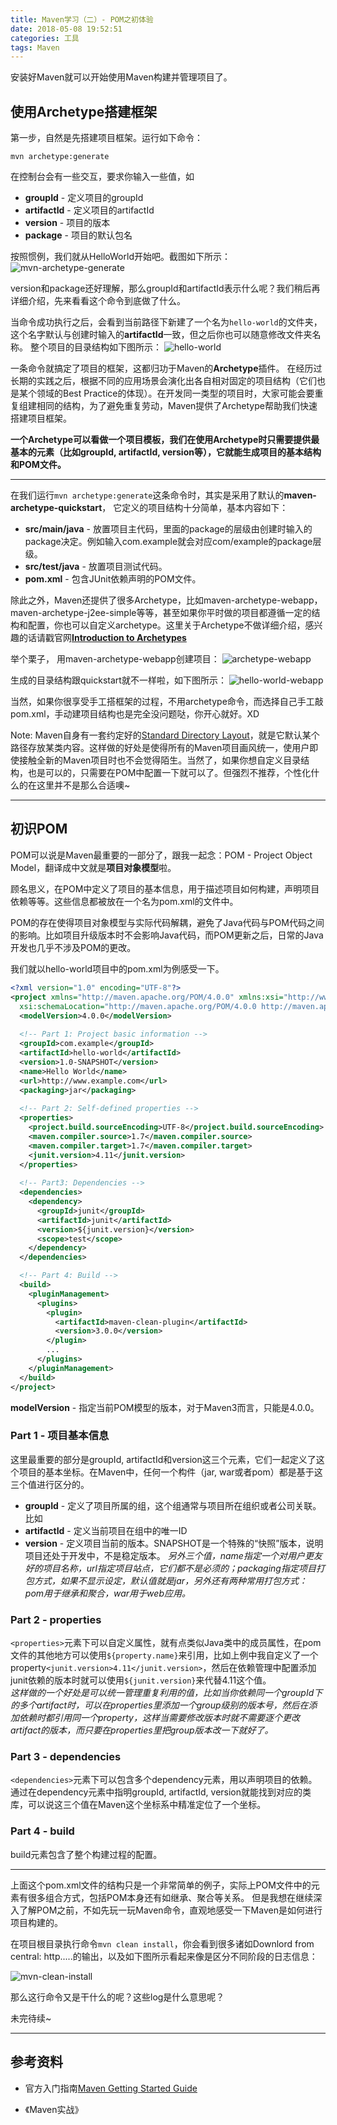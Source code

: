 ```yaml
---
title: Maven学习（二）- POM之初体验
date: 2018-05-08 19:52:51
categories: 工具
tags: Maven
---
```

安装好Maven就可以开始使用Maven构建并管理项目了。

## 使用Archetype搭建框架
第一步，自然是先搭建项目框架。运行如下命令：
```
mvn archetype:generate
```
在控制台会有一些交互，要求你输入一些值，如
<!--more-->

* **groupId** - 定义项目的groupId
* **artifactId** - 定义项目的artifactId
* **version** - 项目的版本
* **package** - 项目的默认包名

按照惯例，我们就从HelloWorld开始吧。截图如下所示：
![mvn-archetype-generate][1]

version和package还好理解，那么groupId和artifactId表示什么呢？我们稍后再详细介绍，先来看看这个命令到底做了什么。

当命令成功执行之后，会看到当前路径下新建了一个名为`hello-world`的文件夹，这个名字默认与创建时输入的**artifactId**一致，但之后你也可以随意修改文件夹名称。
整个项目的目录结构如下图所示：
![hello-world][2]

一条命令就搞定了项目的框架，这都归功于Maven的**Archetype**插件。
在经历过长期的实践之后，根据不同的应用场景会演化出各自相对固定的项目结构（它们也是某个领域的Best Practice的体现）。在开发同一类型的项目时，大家可能会要重复组建相同的结构，为了避免重复劳动，Maven提供了Archetype帮助我们快速搭建项目框架。

**一个Archetype可以看做一个项目模板，我们在使用Archetype时只需要提供最基本的元素（比如groupId, artifactId, version等），它就能生成项目的基本结构和POM文件。**

---

在我们运行`mvn archetype:generate`这条命令时，其实是采用了默认的**maven-archetype-quickstart**， 它定义的项目结构十分简单，基本内容如下：

* **src/main/java** - 放置项目主代码，里面的package的层级由创建时输入的package决定。例如输入com.example就会对应com/example的package层级。
* **src/test/java** - 放置项目测试代码。
* **pom.xml** - 包含JUnit依赖声明的POM文件。

除此之外，Maven还提供了很多Archetype，比如maven-archetype-webapp，maven-archetype-j2ee-simple等等，甚至如果你平时做的项目都遵循一定的结构和配置，你也可以自定义archetype。这里关于Archetype不做详细介绍，感兴趣的话请戳官网[**Introduction to Archetypes**][3]

举个栗子， 用maven-archetype-webapp创建项目：
![archetype-webapp][4]

生成的目录结构跟quickstart就不一样啦，如下图所示：
![hello-world-webapp][5]

当然，如果你很享受手工搭框架的过程，不用archetype命令，而选择自己手工敲pom.xml，手动建项目结构也是完全没问题哒，你开心就好。XD

Note: Maven自身有一套约定好的[Standard Directory Layout][6]，就是它默认某个路径存放某类内容。这样做的好处是使得所有的Maven项目画风统一，使用户即使接触全新的Maven项目时也不会觉得陌生。当然了，如果你想自定义目录结构，也是可以的，只需要在POM中配置一下就可以了。但强烈不推荐，个性化什么的在这里并不是那么合适噢~

---
## 初识POM
POM可以说是Maven最重要的一部分了，跟我一起念：POM - Project Object Model，翻译成中文就是**项目对象模型**啦。

顾名思义，在POM中定义了项目的基本信息，用于描述项目如何构建，声明项目依赖等等。这些信息都被放在一个名为pom.xml的文件中。

POM的存在使得项目对象模型与实际代码解耦，避免了Java代码与POM代码之间的影响。比如项目升级版本时不会影响Java代码，而POM更新之后，日常的Java开发也几乎不涉及POM的更改。

我们就以hello-world项目中的pom.xml为例感受一下。

```xml
<?xml version="1.0" encoding="UTF-8"?>
<project xmlns="http://maven.apache.org/POM/4.0.0" xmlns:xsi="http://www.w3.org/2001/XMLSchema-instance"
  xsi:schemaLocation="http://maven.apache.org/POM/4.0.0 http://maven.apache.org/xsd/maven-4.0.0.xsd">
  <modelVersion>4.0.0</modelVersion>
  
  <!-- Part 1: Project basic information -->
  <groupId>com.example</groupId>
  <artifactId>hello-world</artifactId>
  <version>1.0-SNAPSHOT</version>
  <name>Hello World</name>
  <url>http://www.example.com</url>
  <packaging>jar</packaging>
  
  <!-- Part 2: Self-defined properties -->
  <properties>
    <project.build.sourceEncoding>UTF-8</project.build.sourceEncoding>
    <maven.compiler.source>1.7</maven.compiler.source>
    <maven.compiler.target>1.7</maven.compiler.target>
    <junit.version>4.11</junit.version>
  </properties>
  
  <!-- Part3: Dependencies -->
  <dependencies>
    <dependency>
      <groupId>junit</groupId>
      <artifactId>junit</artifactId>
      <version>${junit.version}</version>
      <scope>test</scope>
    </dependency>
  </dependencies>

  <!-- Part 4: Build -->
  <build>
    <pluginManagement>
      <plugins>
        <plugin>
          <artifactId>maven-clean-plugin</artifactId>
          <version>3.0.0</version>
        </plugin>
        ...
      </plugins>
    </pluginManagement>
  </build>
</project>
```

**modelVersion** - 指定当前POM模型的版本，对于Maven3而言，只能是4.0.0。
### Part 1 - 项目基本信息
这里最重要的部分是groupId, artifactId和version这三个元素，它们一起定义了这个项目的基本坐标。在Maven中，任何一个构件（jar, war或者pom）都是基于这三个值进行区分的。
* **groupId** - 定义了项目所属的组，这个组通常与项目所在组织或者公司关联。比如
* **artifactId** - 定义当前项目在组中的唯一ID
* **version** - 定义项目当前的版本。SNAPSHOT是一个特殊的“快照”版本，说明项目还处于开发中，不是稳定版本。
  *另外三个值，name指定一个对用户更友好的项目名称，url指定项目站点，它们都不是必须的；packaging指定项目打包方式，如果不显示设定，默认值就是jar，另外还有两种常用打包方式：pom用于继承和聚合，war用于web应用。*

### Part 2 - properties
`<properties>`元素下可以自定义属性，就有点类似Java类中的成员属性，在pom文件的其他地方可以使用`${property.name}`来引用，比如上例中我自定义了一个property`<junit.version>4.11</junit.version>`，然后在依赖管理中配置添加junit依赖的版本时就可以使用`${junit.version}`来代替4.11这个值。<br>*这样做的一个好处是可以统一管理重复利用的值，比如当你依赖同一个groupId下的多个artifact时，可以在properties里添加一个group级别的版本号，然后在添加依赖时都引用同一个property，这样当需要修改版本时就不需要逐个更改artifact的版本，而只要在properties里把group版本改一下就好了。*

### Part 3 - dependencies
`<dependencies>`元素下可以包含多个dependency元素，用以声明项目的依赖。通过在dependency元素中指明groupId, artifactId, version就能找到对应的类库，可以说这三个值在Maven这个坐标系中精准定位了一个坐标。

### Part 4 - build
build元素包含了整个构建过程的配置。

---

上面这个pom.xml文件的结构只是一个非常简单的例子，实际上POM文件中的元素有很多组合方式，包括POM本身还有如继承、聚合等关系。 但是我想在继续深入了解POM之前，不如先玩一玩Maven命令，直观地感受一下Maven是如何进行项目构建的。

在项目根目录执行命令`mvn clean install`，你会看到很多诸如Downlord from central: http.....的输出，以及如下图所示看起来像是区分不同阶段的日志信息：

![mvn-clean-install][7]

那么这行命令又是干什么的呢？这些log是什么意思呢？

未完待续~

---
## 参考资料
* 官方入门指南[Maven Getting Started Guide][8]
* 《Maven实战》


  [1]: http://static.zybuluo.com/JaneL/qu9spmlwxct76vshhwsyyjp2/image.png
  [2]: http://static.zybuluo.com/JaneL/d7a17qq6brrjnk1vafozfkc6/image.png
  [3]: http://maven.apache.org/guides/introduction/introduction-to-archetypes.html
  [4]: http://static.zybuluo.com/JaneL/f4k7jixegd9o2clk44g0qby5/image.png
  [5]: http://static.zybuluo.com/JaneL/t32umtdxz1pvou7gcauvcaat/image.png
  [6]: http://maven.apache.org/guides/introduction/introduction-to-the-standard-directory-layout.html
  [7]: http://static.zybuluo.com/JaneL/vzn959yejnbew820tmb5a3q8/image.png
  [8]: http://maven.apache.org/guides/getting-started/index.html
